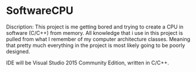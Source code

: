 # SoftwareCPU

Discription:
This project is me getting bored and trying to create a CPU in software (C/C++) from memory.
All knowledge that i use in this project is pulled from what I remember of my computer architecture classes. Meaning that pretty much everything in the project is most likely going to be poorly designed.

IDE will be Visual Studio 2015 Community Edition, written in C/C++.